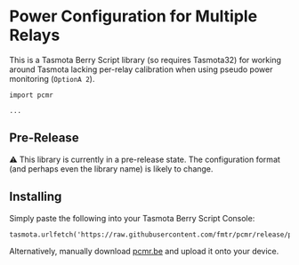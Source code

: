 # Power Configuration for Multiple Relays

This is a Tasmota Berry Script library (so requires Tasmota32) for working around Tasmota lacking per-relay calibration
when using pseudo power monitoring (`OptionA 2`).

```be
import pcmr

...
```

## Pre-Release

:warning: This library is currently in a pre-release state. The configuration format (and perhaps even the library name)
is likely to change.

## Installing

Simply paste the following into your Tasmota Berry Script Console:

```be
tasmota.urlfetch('https://raw.githubusercontent.com/fmtr/pcmr/release/pcmr.be','/pcmr.be')
```

Alternatively, manually download [pcmr.be](https://raw.githubusercontent.com/fmtr/pcmr/release/pcmr.be) and upload it
onto
your device.
